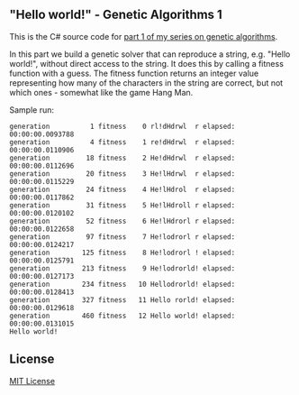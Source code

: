 ## "Hello world!" - Genetic Algorithms 1

This is the C# source code for [part 1 of my series on genetic algorithms][part1].

In this part we build a genetic solver that can reproduce a string, e.g. "Hello world!", without direct access to the string. It does this by calling a fitness function with a guess.  The fitness function returns an integer value representing how many of the characters in the string are correct, but not which ones - somewhat like the game Hang Man.

Sample run:

	generation          1 fitness    0 rl!dHdrwl  r elapsed: 00:00:00.0093788
	generation          4 fitness    1 re!dHdrwl  r elapsed: 00:00:00.0110906
	generation         18 fitness    2 He!dHdrwl  r elapsed: 00:00:00.0112696
	generation         20 fitness    3 He!lHdrwl  r elapsed: 00:00:00.0115229
	generation         24 fitness    4 He!lHdrol  r elapsed: 00:00:00.0117862
	generation         31 fitness    5 He!lHdroll r elapsed: 00:00:00.0120102
	generation         52 fitness    6 He!lHdrorl r elapsed: 00:00:00.0122658
	generation         97 fitness    7 He!lodrorl r elapsed: 00:00:00.0124217
	generation        125 fitness    8 He!lodrorl ! elapsed: 00:00:00.0125791
	generation        213 fitness    9 He!lodrorld! elapsed: 00:00:00.0127173
	generation        234 fitness   10 Hellodrorld! elapsed: 00:00:00.0128413
	generation        327 fitness   11 Hello rorld! elapsed: 00:00:00.0129618
	generation        460 fitness   12 Hello world! elapsed: 00:00:00.0131015
	Hello world!
	
## License		

[MIT License][mitlicense]

[mitlicense]: http://www.opensource.org/licenses/mit-license.php
[part1]: http://handcraftsman.wordpress.com/2011/05/27/genetic-programming-hello-world/
